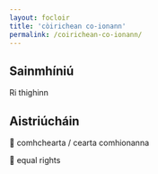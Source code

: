 ```yaml
---
layout: focloir
title: 'còirichean co-ionann'
permalink: /coirichean-co-ionann/
---
```


## Sainmhíniú

Ri thighinn

## Aistriúcháin

&#x1f3f4;&#xe0067;&#xe0062;&#xe0073;&#xe0063;&#xe0074;&#xe007f; comhchearta / cearta comhionanna

&#x1f3f4;&#xe0067;&#xe0062;&#xe0065;&#xe006e;&#xe0067;&#xe007f; equal rights
